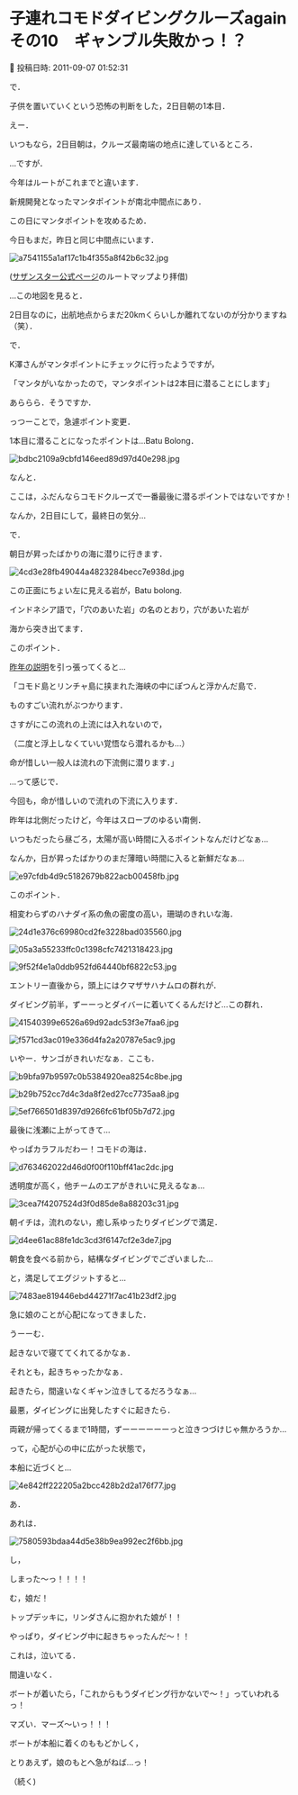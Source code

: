 # 子連れコモドダイビングクルーズagain　その10　ギャンブル失敗かっ！？

📅 投稿日時: 2011-09-07 01:52:31

で．


子供を置いていくという恐怖の判断をした，2日目朝の1本目．





えー．


いつもなら，2日目朝は，クルーズ最南端の地点に達しているところ．


…ですが．


今年はルートがこれまでと違います．


新規開発となったマンタポイントが南北中間点にあり．


この日にマンタポイントを攻めるため．


今日もまだ，昨日と同じ中間点にいます．




![a7541155a1af17c1b4f355a8f42b6c32.jpg](images/a7541155a1af17c1b4f355a8f42b6c32.jpg)




([サザンスター公式ページ](http://www.s-starcruise.com/index.php)のルートマップより拝借)


…この地図を見ると．


2日目なのに，出航地点からまだ20kmくらいしか離れてないのが分かりますね（笑）．





で．


K澤さんがマンタポイントにチェックに行ったようですが，


「マンタがいなかったので，マンタポイントは2本目に潜ることにします」


あららら．そうですか．


っつーことで，急遽ポイント変更．





1本目に潜ることになったポイントは…Batu Bolong．




![bdbc2109a9cbfd146eed89d97d40e298.jpg](images/bdbc2109a9cbfd146eed89d97d40e298.jpg)




なんと．


ここは，ふだんならコモドクルーズで一番最後に潜るポイントではないですか！


なんか，2日目にして，最終日の気分…





で．


朝日が昇ったばかりの海に潜りに行きます．




![4cd3e28fb49044a4823284becc7e938d.jpg](images/4cd3e28fb49044a4823284becc7e938d.jpg)




この正面にちょい左に見える岩が，Batu bolong.


インドネシア語で，「穴のあいた岩」の名のとおり，穴があいた岩が


海から突き出てます．





このポイント．


[昨年の説明](ef0aefc1db5d48aaefe1b779883d29d0b.md)を引っ張ってくると…





「コモド島とリンチャ島に挟まれた海峡の中にぽつんと浮かんだ島で．


ものすごい流れがぶつかります．


さすがにこの流れの上流には入れないので，


（二度と浮上しなくていい覚悟なら潜れるかも…）


命が惜しい一般人は流れの下流側に潜ります．」





…って感じで．


今回も，命が惜しいので流れの下流に入ります．


昨年は北側だったけど，今年はスロープのゆるい南側．





いつもだったら昼ごろ，太陽が高い時間に入るポイントなんだけどなぁ…


なんか，日が昇ったばかりのまだ薄暗い時間に入ると新鮮だなぁ…




![e97cfdb4d9c5182679b822acb00458fb.jpg](images/e97cfdb4d9c5182679b822acb00458fb.jpg)







このポイント．


相変わらずのハナダイ系の魚の密度の高い，珊瑚のきれいな海．




![24d1e376c69980cd2fe3228bad035560.jpg](images/24d1e376c69980cd2fe3228bad035560.jpg)






![05a3a55233ffc0c1398cfc7421318423.jpg](images/05a3a55233ffc0c1398cfc7421318423.jpg)






![9f52f4e1a0ddb952fd64440bf6822c53.jpg](images/9f52f4e1a0ddb952fd64440bf6822c53.jpg)







エントリー直後から，頭上にはクマザサハナムロの群れが．


ダイビング前半，ずーーっとダイバーに着いてくるんだけど…この群れ．




![41540399e6526a69d92adc53f3e7faa6.jpg](images/41540399e6526a69d92adc53f3e7faa6.jpg)






![f571cd3ac019e336d4fa2a20787e5ac9.jpg](images/f571cd3ac019e336d4fa2a20787e5ac9.jpg)







いやー．サンゴがきれいだなぁ．ここも．




![b9bfa97b9597c0b5384920ea8254c8be.jpg](images/b9bfa97b9597c0b5384920ea8254c8be.jpg)






![b29b752cc7d4c3da8f2ed27cc7735aa8.jpg](images/b29b752cc7d4c3da8f2ed27cc7735aa8.jpg)









![5ef766501d8397d9266fc61bf05b7d72.jpg](images/5ef766501d8397d9266fc61bf05b7d72.jpg)







最後に浅瀬に上がってきて…


やっぱカラフルだわー！コモドの海は．




![d763462022d46d0f00f110bff41ac2dc.jpg](images/d763462022d46d0f00f110bff41ac2dc.jpg)







透明度が高く，他チームのエアがきれいに見えるなぁ…




![3cea7f4207524d3f0d85de8a88203c31.jpg](images/3cea7f4207524d3f0d85de8a88203c31.jpg)







朝イチは，流れのない，癒し系ゆったりダイビングで満足．




![d4ee61ac88fe1dc3cd3f6147cf2e3de7.jpg](images/d4ee61ac88fe1dc3cd3f6147cf2e3de7.jpg)







朝食を食べる前から，結構なダイビングでございました…


と，満足してエグジットすると…




![7483ae819446ebd44271f7ac41b23df2.jpg](images/7483ae819446ebd44271f7ac41b23df2.jpg)




急に娘のことが心配になってきました．





うーーむ．


起きないで寝ててくれてるかなぁ．





それとも，起きちゃったかなぁ．


起きたら，間違いなくギャン泣きしてるだろうなぁ…





最悪，ダイビングに出発したすぐに起きたら．


両親が帰ってくるまで1時間，ずーーーーーーっと泣きつづけじゃ無かろうか…





って，心配が心の中に広がった状態で，


本船に近づくと…




![4e842ff222205a2bcc428b2d2a176f77.jpg](images/4e842ff222205a2bcc428b2d2a176f77.jpg)







あ．


あれは．




![7580593bdaa44d5e38b9ea992ec2f6bb.jpg](images/7580593bdaa44d5e38b9ea992ec2f6bb.jpg)




し，


しまった～っ！！！！


む，娘だ！


トップデッキに，リンダさんに抱かれた娘が！！


やっぱり，ダイビング中に起きちゃったんだ～！！





これは，泣いてる．


間違いなく．


ボートが着いたら，「これからもうダイビング行かないで～！」っていわれるっ！


マズい．マーズ～いっ！！！





ボートが本船に着くのももどかしく，


とりあえず，娘のもとへ急がねば…っ！


（続く)
